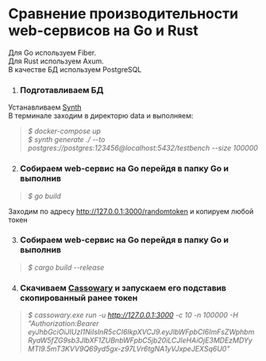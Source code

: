 # Сравнение производительности web-сервисов на Go и Rust

Для Go используем Fiber.  
Для Rust используем Axum.  
В качестве БД используем PostgreSQL

1. ### Подготавливаем БД  
Устанавливаем [Synth](https://www.getsynth.com)  
В терминале заходим в директорю data и выполняем:  
>_$ docker-compose up_  
_$ synth generate ./ --to postgres://postgres:123456@localhost:5432/testbench --size 100000_

2. ### Собираем web-сервис на Go перейдя в папку Go и выполнив  
>_$ go build_  

Заходим по адресу http://127.0.0.1:3000/randomtoken и копируем любой токен

3. ### Собираем web-сервис на Go перейдя в папку Go и выполнив  
>_$ cargo build --release_

4. ### Скачиваем [Cassowary](https://github.com/rogerwelin/cassowary) и запускаем его подставив скопированный ранее токен  
>_$ cassowary.exe run -u http://127.0.0.1:3000 -c 10 -n 100000 -H "Authorization:Bearer eyJhbGciOiJIUzI1NiIsInR5cCI6IkpXVCJ9.eyJlbWFpbCI6ImFsZWphbmRyaW5fZG9sb3JlbXF1ZUBnbWFpbC5jb20iLCJleHAiOjE3MDEzMDYyMTl9.5mT3KVV9Q69yd5gx-z97LVr6tgNA1yVJxpeJEXSq6U0"_
